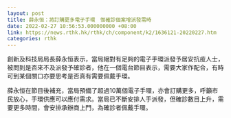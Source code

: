 ```yaml
---
layout: post
title: 薛永恒：將訂購更多電子手環　惟確診個案增派發需時
date: 2022-02-27 10:56:53.000000000 +08:00
link: https://news.rthk.hk/rthk/ch/component/k2/1636121-20220227.htm
categories: rthk
---
```


創新及科技局局長薛永恒表示，當局絕對有足夠的電子手環派發予居安抗疫人士，被問到是否來不及派發予確診者，他在一個電台節目表示，需要大家作配合，有時可到某個關口亦要思考是否真有需要佩戴手環。

薛永恒在節目後補充，當局預備了超過10萬個電子手環，亦會訂購更多，呼籲市民放心，手環供應可以應付需求。當局已不斷安排人手派發，但確診數目上升，需要更多時間，會安排承辦商上門，為確診者佩戴手環。
